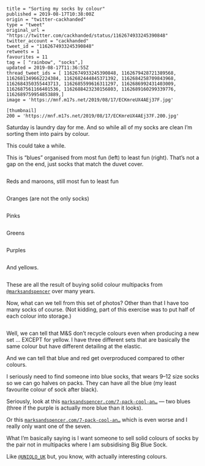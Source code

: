 ```
title = "Sorting my socks by colour"
published = 2019-08-17T10:38:00Z
origin = "twitter-cackhanded"
type = "tweet"
original_url = "https://twitter.com/cackhanded/status/1162674933245390848"
twitter_account = "cackhanded"
tweet_id = "1162674933245390848"
retweets = 1
favourites = 11
tag = [ "rainbow", "socks",]
updated = 2019-08-17T11:36:55Z
thread_tweet_ids = [ 1162674933245390848, 1162679428721389568, 1162681349662224384, 1162682444845371392, 1162684258709843968, 1162684350355443713, 1162685599616311297, 1162686992431403009, 1162687561166401536, 1162688423230156803, 1162689160299339776, 1162689759954853889,]
image = 'https://mnf.m17s.net/2019/08/17/ECKmreUX4AEj37F.jpg'

[thumbnail]
200 = 'https://mnf.m17s.net/2019/08/17/ECKmreUX4AEj37F.200.jpg'
```

Saturday is laundry day for me. And so while all of my socks are clean I’m sorting them into pairs by colour.

This could take a while.

This is “blues” organised from most fun (left) to least fun (right). That’s not a gap on the end, just socks that match the duvet cover.

<p class='image'><img src='https://mnf.m17s.net/2019/08/17/ECKmreUX4AEj37F.jpg' alt=''></p>

Reds and maroons, still most fun to least fun

<p class='image'><img src='https://mnf.m17s.net/2019/08/17/ECKqxHTWwAEtpw0.jpg' alt=''></p>

Oranges (are not the only socks)

<p class='image'><img src='https://mnf.m17s.net/2019/08/17/ECKsg9UW4AEjrxj.jpg' alt=''></p>

Pinks

<p class='image'><img src='https://mnf.m17s.net/2019/08/17/ECKtgyNXkAA0F_E.jpg' alt=''></p>

Greens

<p class='image'><img src='https://mnf.m17s.net/2019/08/17/ECKvKNNXkAAcK-f.jpg' alt=''></p>

Purples

<p class='image'><img src='https://mnf.m17s.net/2019/08/17/ECKvPtYXYAApsRf.jpg' alt=''></p>

And yellows.

<p class='image'><img src='https://mnf.m17s.net/2019/08/17/ECKwYSoXkAAGTEM.jpg' alt=''></p>

These are all the result of buying solid colour multipacks from [`@marksandspencer`](https://twitter.com/marksandspencer) over many years.

Now, what can we tell from this set of photos? Other than that I have too many socks of course. (Not kidding, part of this exercise was to put half of each colour into storage.)

<p class='image'><img src='https://mnf.m17s.net/2019/08/17/ECKxpkwX4AM8b2b.jpg' alt=''></p>

Well, we can tell that M&amp;S don’t recycle colours even when producing a new set … EXCEPT for yellow. I have three different sets that are basically the same colour but have different detailing at the elastic.

And we can tell that blue and red get overproduced compared to other colours.

I seriously need to find someone into blue socks, that wears 9–12 size socks so we can go halves on packs. They can have all the blue (my least favourite colour of sock after black).

Seriously, look at this [`marksandspencer.com/7-pack-cool-an…`](https://www.marksandspencer.com/7-pack-cool-and-freshfeet-cotton-rich-socks/p/p60166596) — two blues (three if the purple is actually more blue than it looks).

Or this [`marksandspencer.com/7-pack-cool-an…`](https://www.marksandspencer.com/7-pack-cool-and-fresh-cotton-socks/p/p60264574) which is even worse and I really only want one of the seven.

What I’m basically saying is I want someone to sell solid colours of socks by the pair not in multipacks where I am subsidising Big Blue Sock.

Like [`@UNIQLO_UK`](https://twitter.com/UNIQLO_UK) but, you know, with actually interesting colours.

